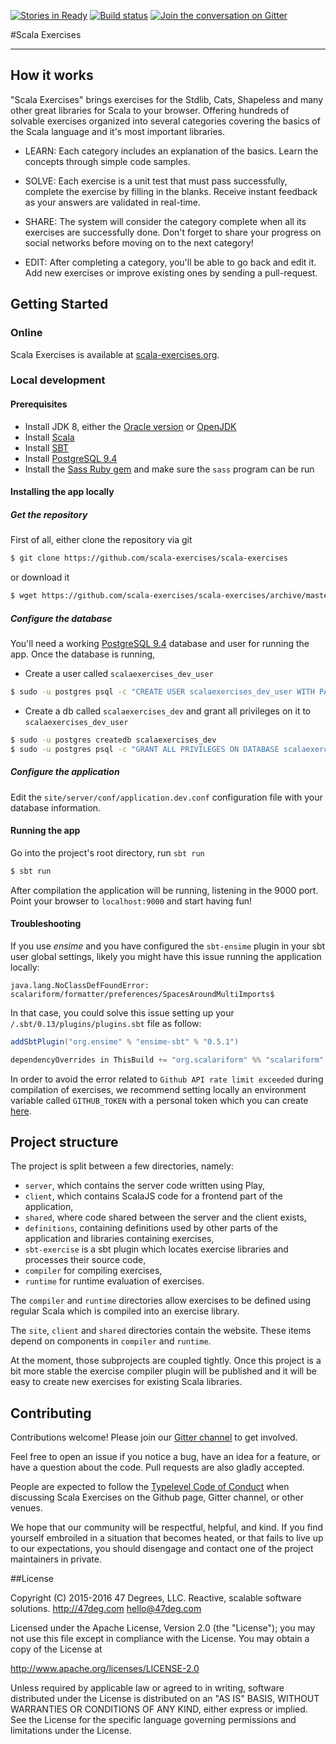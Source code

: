 [![Stories in Ready](https://badge.waffle.io/47deg/scala-exercises.png?label=ready&title=Ready)](https://waffle.io/47deg/scala-exercises)
[![Build status](https://img.shields.io/travis/scala-exercises/scala-exercises.svg)](https://travis-ci.org/scala-exercises/scala-exercises)
[![Join the conversation on Gitter](https://img.shields.io/gitter/room/47deg/scala-exercises.svg)](https://gitter.im/47deg/scala-exercises)

#Scala Exercises

------------------------

## How it works

"Scala Exercises" brings exercises for the Stdlib, Cats, Shapeless and many other great libraries for Scala to your browser. Offering hundreds of solvable exercises organized into several categories covering the basics of the Scala language and it's most important libraries.

- LEARN: Each category includes an explanation of the basics. Learn the concepts through simple code samples.

- SOLVE: Each exercise is a unit test that must pass successfully, complete the exercise by filling in the blanks. Receive instant feedback as your answers are validated in real-time.

- SHARE: The system will consider the category complete when all its exercises are successfully done. Don't forget to share your progress on social networks before moving on to the next category!

- EDIT: After completing a category, you'll be able to go back and edit it. Add new exercises or improve existing ones by sending a pull-request.


## Getting Started

### Online

Scala Exercises is available at [scala-exercises.org](https://scala-exercises.org). 

### Local development

#### Prerequisites

- Install JDK 8, either the [Oracle version](http://www.oracle.com/technetwork/java/javase/downloads/jdk8-downloads-2133151.html) or [OpenJDK](http://openjdk.java.net/projects/jdk8/)
- Install [Scala](http://scala-lang.org/download/)
- Install [SBT](http://www.scala-sbt.org/download.html)
- Install [PostgreSQL 9.4](http://www.postgresql.org/download/)
- Install the [Sass Ruby gem](http://sass-lang.com/install) and make sure the `sass` program can be run

#### Installing the app locally

##### Get the repository
First of all, either clone the repository via git

```sh
$ git clone https://github.com/scala-exercises/scala-exercises
```

or download it

```sh
$ wget https://github.com/scala-exercises/scala-exercises/archive/master.zip
```
##### Configure the database

You'll need a working [PostgreSQL 9.4](http://www.postgresql.org/download/) database and user for running the app. Once the database is running,

- Create a user called `scalaexercises_dev_user`

```sh
$ sudo -u postgres psql -c "CREATE USER scalaexercises_dev_user WITH PASSWORD 'a_password';"
```

- Create a db called `scalaexercises_dev` and grant all privileges on it to `scalaexercises_dev_user`

```sh
$ sudo -u postgres createdb scalaexercises_dev
$ sudo -u postgres psql -c "GRANT ALL PRIVILEGES ON DATABASE scalaexercises_dev TO scalaexercises_dev_user;"
```

##### Configure the application

Edit the `site/server/conf/application.dev.conf` configuration file with your database information.

#### Running the app

Go into the project's root directory, run `sbt run`

```sh
$ sbt run
```

After compilation the application will be running, listening in the 9000 port. Point your browser
to `localhost:9000` and start having fun!

#### Troubleshooting

If you use *ensime* and you have configured the `sbt-ensime` plugin in your sbt user
global settings, likely you might have this issue running the application locally:

```java.lang.NoClassDefFoundError: scalariform/formatter/preferences/SpacesAroundMultiImports$```

In that case, you could solve this issue setting up your `/.sbt/0.13/plugins/plugins.sbt` file
as follow:

```scala
addSbtPlugin("org.ensime" % "ensime-sbt" % "0.5.1")

dependencyOverrides in ThisBuild += "org.scalariform" %% "scalariform" % "0.1.8"
```

In order to avoid the error related to `Github API rate limit exceeded` during compilation of exercises, we recommend setting locally an environment variable called `GITHUB_TOKEN` with a personal token which you can create [here](https://github.com/settings/tokens/new).


## Project structure

The project is split between a few directories, namely:
- `server`, which contains the server code written using Play,
- `client`, which contains ScalaJS code for a frontend part of the application,
- `shared`, where code shared between the server and the client exists,
- `definitions`, containing definitions used by other parts of the application and libraries containing exercises,
- `sbt-exercise` is a sbt plugin which locates exercise libraries and processes their source code,
- `compiler` for compiling exercises,
- `runtime` for runtime evaluation of exercises.

The `compiler` and `runtime` directories allow exercises to be defined using 
regular Scala which is compiled into an exercise library.

The `site`, `client` and `shared` directories contain the website. These items depend on components in `compiler` and `runtime`.

At the moment, those subprojects are coupled tightly. Once this project
is a bit more stable the exercise compiler plugin will be published and it will
be easy to create new exercises for existing Scala libraries.

## Contributing

Contributions welcome! Please join our [Gitter channel](https://gitter.im/scala-exercises/scala-exercises)
to get involved.

Feel free to open an issue if you notice a bug, have an idea for a
feature, or have a question about the code. Pull requests are also
gladly accepted. 

People are expected to follow the
[Typelevel Code of Conduct](http://typelevel.org/conduct.html) when
discussing Scala Exercises on the Github page, Gitter channel, or other
venues.

We hope that our community will be respectful, helpful, and kind. If
you find yourself embroiled in a situation that becomes heated, or
that fails to live up to our expectations, you should disengage and
contact one of the project maintainers in private. 

##License

Copyright (C) 2015-2016 47 Degrees, LLC.
Reactive, scalable software solutions.
http://47deg.com
hello@47deg.com

Licensed under the Apache License, Version 2.0 (the "License");
you may not use this file except in compliance with the License.
You may obtain a copy of the License at

http://www.apache.org/licenses/LICENSE-2.0

Unless required by applicable law or agreed to in writing, software
distributed under the License is distributed on an "AS IS" BASIS,
WITHOUT WARRANTIES OR CONDITIONS OF ANY KIND, either express or implied.
See the License for the specific language governing permissions and
limitations under the License.
